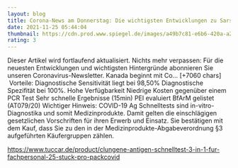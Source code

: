 ```yaml
--- 
layout: blog
title: Corona-News am Donnerstag: Die wichtigsten Entwicklungen zu Sars-CoV-2 und Covid-19
date: 2021-11-25 05:44:04
thumbnail: https://cdn.prod.www.spiegel.de/images/a49b7c81-e6b6-420a-a258-e4e97407358a_w1280_r1.77_fpx66.56_fpy50.jpg
rating: 3
---
```

Dieser Artikel wird fortlaufend aktualisiert.
Nichts mehr verpassen: Für die neuesten Entwicklungen und wichtigsten Hintergründe abonnieren Sie unseren Coronavirus-Newsletter.
Kanada beginnt mit Co… [+7060 chars]</br>&nbsp;Vorteile:
Diagnostische Sensitivität liegt bei 98,50%
Diagnostische Spezifität bei 100%.
Hohe Verfügbarkeit
Niedrige Kosten gegenüber einem PCR Test
Sehr schnelle Ergebnisse (15min)
PEI evaluiert
BfArM gelistet (AT079/20)
Wichtiger Hinweis:
COVID-19 Ag Schnelltests sind in-vitro-Diagnostika und somit Medizinprodukte. Damit gelten die einschlägigen gesetzlichen Vorschriften für ihren Erwerb und Einsatz. Sie bestätigen mit dem Kauf, dass Sie zu den in der Medizinprodukte-Abgabeverordnung §3 aufgeführten Käufergruppen zählen.

https://www.tuccar.de/product/clungene-antigen-schnelltest-3-in-1-fur-fachpersonal-25-stuck-pro-pack<a href="https://www.tuccar.de/product/clungene-antigen-schnelltest-3-in-1-fur-fachpersonal-25-stuck-pro-pack">covid</a>